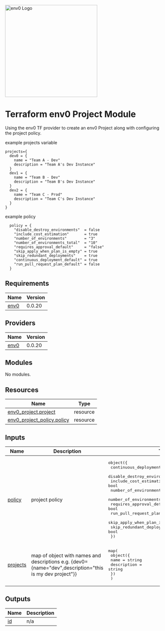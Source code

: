 [<img src="https://assets-global.website-files.com/5dc3f52851595b160ba99670/6037a6f27d9050ef91b90a86_env0-opengraph%402x.png" alt="env0 Logo" width="300">](https://env0.com)

# Terraform env0 Project Module
Using the env0 TF provider to create an env0 Project along with configuring the project policy.

example projects variable
```
projects={
  dev0 = {
    name = "Team A - Dev"
    description = "Team A's Dev Instance"
  }
  dev1 = {
    name = "Team B - Dev"
    description = "Team B's Dev Instance"
  }
  dev2 = {
    name = "Team C - Prod"
    description = "Team C's Dev Instance"
  }
}
```

example policy
```
  policy = {
    "disable_destroy_environments"  = false
    "include_cost_estimation"       = true
    "number_of_environments"        = "3"
    "number_of_environments_total"  = "10"
    "requires_approval_default"     = "false"
    "skip_apply_when_plan_is_empty" = true
    "skip_redundant_deployments"    = true
    "continuous_deployment_default" = true 
    "run_pull_request_plan_default" = false  
  }
```

<!-- BEGINNING OF PRE-COMMIT-TERRAFORM DOCS HOOK -->
## Requirements

| Name | Version |
|------|---------|
| <a name="requirement_env0"></a> [env0](#requirement\_env0) | 0.0.20 |

## Providers

| Name | Version |
|------|---------|
| <a name="provider_env0"></a> [env0](#provider\_env0) | 0.0.20 |

## Modules

No modules.

## Resources

| Name | Type |
|------|------|
| [env0_project.project](https://registry.terraform.io/providers/env0/env0/0.0.20/docs/resources/project) | resource |
| [env0_project_policy.policy](https://registry.terraform.io/providers/env0/env0/0.0.20/docs/resources/project_policy) | resource |

## Inputs

| Name | Description | Type | Default | Required |
|------|-------------|------|---------|:--------:|
| <a name="input_policy"></a> [policy](#input\_policy) | project policy | <pre>object({<br>    continuous_deployment_default = optional(bool)<br>    disable_destroy_environments  = bool<br>    include_cost_estimation       = bool<br>    number_of_environments        = string<br>    number_of_environments_total  = string<br>    requires_approval_default     = bool<br>    run_pull_request_plan_default = bool<br>    skip_apply_when_plan_is_empty = bool<br>    skip_redundant_deployments    = bool<br>  })</pre> | <pre>{<br>  "continuous_deployment_default": false,<br>  "disable_destroy_environments": false,<br>  "include_cost_estimation": true,<br>  "number_of_environments": "3",<br>  "number_of_environments_total": "10",<br>  "requires_approval_default": false,<br>  "run_pull_request_plan_default": false,<br>  "skip_apply_when_plan_is_empty": true,<br>  "skip_redundant_deployments": true<br>}</pre> | no |
| <a name="input_projects"></a> [projects](#input\_projects) | map of object with names and descriptions e.g. {dev0={name="dev",description="this is my dev project"}} | <pre>map(<br>    object({<br>      name        = string<br>      description = string<br>    })<br>  )</pre> | n/a | yes |

## Outputs

| Name | Description |
|------|-------------|
| <a name="output_id"></a> [id](#output\_id) | n/a |
<!-- END OF PRE-COMMIT-TERRAFORM DOCS HOOK -->
